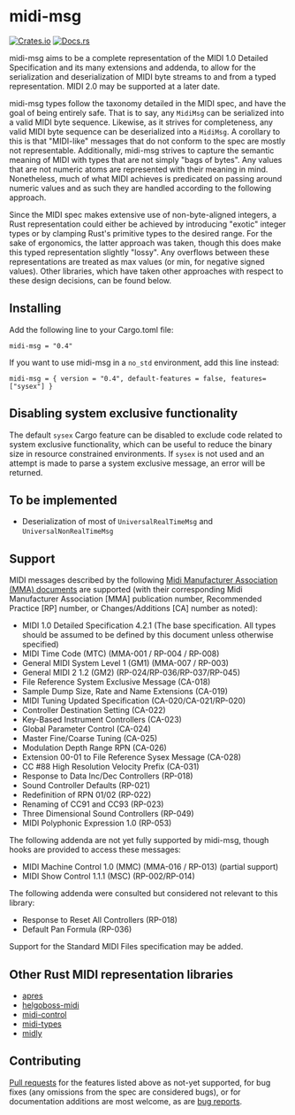 # midi-msg

[![Crates.io](https://img.shields.io/crates/v/midi-msg)](https://crates.io/crates/midi-msg)
[![Docs.rs](https://docs.rs/midi-msg/badge.svg)](https://docs.rs/midi-msg)

midi-msg aims to be a complete representation of the MIDI 1.0 Detailed Specification and its many extensions and addenda, to allow for the serialization and deserialization of MIDI byte streams to and from a typed representation. MIDI 2.0 may be supported at a later date.

midi-msg types follow the taxonomy detailed in the MIDI spec, and have the goal of being entirely safe. That is to say, any `MidiMsg` can be serialized into a valid MIDI byte sequence. Likewise, as it strives for completeness, any valid MIDI byte sequence can be deserialized into a `MidiMsg`. A corollary to this is that "MIDI-like" messages that do not conform to the spec are mostly not representable. Additionally, midi-msg strives to capture the semantic meaning of MIDI with types that are not simply "bags of bytes". Any values that are not numeric atoms are represented with their meaning in mind. Nonetheless, much of what MIDI achieves is predicated on passing around numeric values and as such they are handled according to the following approach.

Since the MIDI spec makes extensive use of non-byte-aligned integers, a Rust representation could either be achieved by introducing "exotic" integer types or by clamping Rust's primitive types to the desired range. For the sake of ergonomics, the latter approach was taken, though this does make this typed representation slightly "lossy". Any overflows between these representations are treated as max values (or min, for negative signed values). Other libraries, which have taken other approaches with respect to these design decisions, can be found below.


## Installing
Add the following line to your Cargo.toml file:

```
midi-msg = "0.4"
```

If you want to use midi-msg in a `no_std` environment, add this line instead:

```
midi-msg = { version = "0.4", default-features = false, features=["sysex"] }
```

## Disabling system exclusive functionality

The default `sysex` Cargo feature can be disabled to exclude code related to system exclusive functionality, which can be useful to reduce the binary size in resource constrained environments. If `sysex` is not used and an attempt is made to parse a system exclusive message, an error will be returned.


## To be implemented
- Deserialization of most of `UniversalRealTimeMsg` and `UniversalNonRealTimeMsg`


## Support
MIDI messages described by the following [Midi Manufacturer Association (MMA) documents](https://www.midi.org/specifications/midi1-specifications) are supported (with their corresponding Midi Manufacturer Association [MMA] publication number, Recommended Practice [RP] number, or Changes/Additions [CA] number as noted):

- MIDI 1.0 Detailed Specification 4.2.1 (The base specification. All types should be assumed to be defined by this document unless otherwise specified)
- MIDI Time Code (MTC) (MMA-001 / RP-004 / RP-008)
- General MIDI System Level 1 (GM1) (MMA-007 / RP-003)
- General MIDI 2 1.2 (GM2) (RP-024/RP-036/RP-037/RP-045)
- File Reference System Exclusive Message (CA-018)
- Sample Dump Size, Rate and Name Extensions (CA-019)
- MIDI Tuning Updated Specification (CA-020/CA-021/RP-020)
- Controller Destination Setting (CA-022)
- Key-Based Instrument Controllers (CA-023)
- Global Parameter Control (CA-024)
- Master Fine/Coarse Tuning (CA-025)
- Modulation Depth Range RPN (CA-026)
- Extension 00-01 to File Reference Sysex Message (CA-028)
- CC #88 High Resolution Velocity Prefix (CA-031)
- Response to Data Inc/Dec Controllers (RP-018)
- Sound Controller Defaults (RP-021)
- Redefinition of RPN 01/02 (RP-022)
- Renaming of CC91 and CC93 (RP-023)
- Three Dimensional Sound Controllers (RP-049)
- MIDI Polyphonic Expression 1.0 (RP-053)


The following addenda are not yet fully supported by midi-msg, though hooks are provided to access these messages:

- MIDI Machine Control 1.0 (MMC) (MMA-016 / RP-013) (partial support)
- MIDI Show Control 1.1.1 (MSC) (RP-002/RP-014)


The following addenda were consulted but considered not relevant to this library:

- Response to Reset All Controllers (RP-018)
- Default Pan Formula (RP-036)


Support for the Standard MIDI Files specification may be added.


## Other Rust MIDI representation libraries
- [apres](https://crates.io/crates/apres)
- [helgoboss-midi](https://crates.io/crates/helgoboss-midi)
- [midi-control](https://crates.io/crates/midi-control)
- [midi-types](https://crates.io/crates/midi-types)
- [midly](https://crates.io/crates/midly)


## Contributing
[Pull requests](https://github.com/AlexCharlton/midi-msg/pulls) for the features listed above as not-yet supported, for bug fixes (any omissions from the spec are considered bugs), or for documentation additions are most welcome, as are [bug reports](https://github.com/AlexCharlton/midi-msg/issues).
